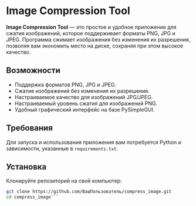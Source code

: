 # Image Compression Tool

**Image Compression Tool** — это простое и удобное приложение для сжатия изображений, которое поддерживает форматы PNG, JPG и JPEG. Программа сжимает изображения без изменения их разрешения, позволяя вам экономить место на диске, сохраняя при этом высокое качество.

## Возможности
- Поддержка форматов PNG, JPG и JPEG.
- Сжатие изображений без изменения их разрешения.
- Настраиваемое качество для изображений JPG/JPEG.
- Настраиваемый уровень сжатия для изображений PNG.
- Удобный графический интерфейс на базе PySimpleGUI.

## Требования
Для запуска и использования приложения вам потребуется Python и зависимости, указанные в `requirements.txt`.

## Установка
Клонируйте репозиторий на свой компьютер:

```bash
git clone https://github.com/ВашПользователь/compress_image.git
cd compress_image```

